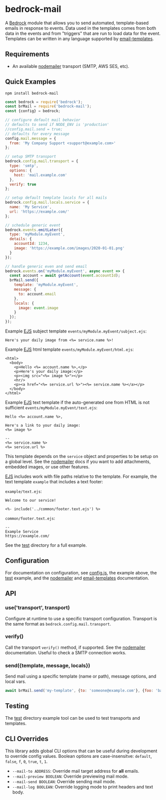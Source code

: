 # bedrock-mail

A [Bedrock][] module that allows you to send automated, template-based emails
in response to events. Data used in the templates comes from both data in the
events and from "triggers" that are run to load data for the event. Templates
can be written in any language supported by [email-templates][].

## Requirements

- An available [nodemailer][] transport (SMTP, AWS SES, etc).

## Quick Examples

```
npm install bedrock-mail
```

```js
const bedrock = require('bedrock');
const brMail = require('bedrock-mail');
const {config} = bedrock;

// configure default mail behavior
// defaults to send if NODE_ENV is 'production'
//config.mail.send = true;
// defaults for every message
config.mail.message = {
  from: 'My Company Support <support@example.com>'
};

// setup SMTP transport
bedrock.config.mail.transport = {
  type: 'smtp',
  options: {
    host: 'mail.example.com'
  },
  verify: true
};

// setup default template locals for all mails
bedrock.config.mail.locals.service = {
  name: 'My Service',
  url: 'https://example.com/'
};

// schedule generic event
bedrock.events.emitLater({
  type: 'myModule.myEvent',
  details: {
    accountId: 1234,
    image: 'https://example.com/images/2020-01-01.png'
  }
});

// handle generic even and send email
bedrock.events.on('myModule.myEvent', async event => {
  const account = await getAccount(event.accountId);
  brMail.send({
    template: 'myModule.myEvent',
    message: {
      to: account.email
    },
    locals: {
      image: event.image
    }
  });
});
```

Example [EJS][] subject template `events/myModule.myEvent/subject.ejs`:
```ejs
Here's your daily image from <%= service.name %>!
```

Example [EJS][] html template `events/myModule.myEvent/html.ejs`:
```ejs
<html>
  <body>
    <p>Hello <%= account.name %>,</p>
    <p>Here's your daily image:</p>
    <p><img src="<%= image %>"></p>
    <hr/>
    <p><a href="<%= service.url %>"><%= service.name %></a></p>
  </body>
</html>
```

Example [EJS][] text template if the auto-generated one from HTML is not
sufficient `events/myModule.myEvent/text.ejs`:
```ejs
Hello <%= account.name %>,

Here's a link to your daily image:
<%= image %>

-- 
<%= service.name %>
<%= service.url %>
```

This template depends on the `service` object and properties to be setup on a
global level. See the [nodemailer][] docs if you want to add attachments,
embedded images, or use other features.

[EJS][] includes work with file paths relative to the template. For example,
the text template `example` that includes a text footer:

`example/text.ejs`:
```ejs
Welcome to our service!

<%- include('../common/footer.text.ejs') %>
```

`common/footer.text.ejs`:
```ejs
-- 
Example Service
https://example.com/
```

See the [test](./test) directory for a full example.

## Configuration

For documentation on configuration, see [config.js](./lib/config.js), the
example above, the [test](./test) example, and the [nodemailer][] and
[email-templates][] documentation.

## API

### use('transport', transport)

Configure at runtime to use a specific transport configuration. Transport is
the same format as `bedrock.config.mail.transport`.

### verify()

Call the transport `verify()` method, if supported. See the [nodemailer][]
documentation. Useful to check a SMTP connection works.

### send({template, message, locals})

Send mail using a specific template (name or path), message options, and local
vars.

```js
await brMail.send('my-template', {to: 'someone@example.com'}, {foo: 'bar'});
```

## Testing

The [test](./test) directory example tool can be used to test transports and
templates.

## CLI Overrides

This library adds global CLI options that can be useful during development to
override config values.  Boolean options are case-insensitve: `default`,
`false`, `f`, `0`, `true`, `t`, `1`.

- `--mail-to ADDRESS`: Override mail target address for **all** emails.
- `--mail-preview BOOLEAN`: Override previewing mail mode.
- `--mail-send BOOLEAN`: Override sending mail mode.
- `--mail-log BOOLEAN`: Override logging mode to print headers and text body.

[Bedrock]: https://github.com/digitalbazaar/bedrock
[EJS]: https://ejs.co/
[email-templates]: https://email-templates.js.org/
[nodemailer]: https://nodemailer.com/
